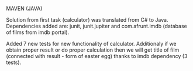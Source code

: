 MAVEN (JAVA)

Solution from first task (calculator) was translated from C# to Java. Dependencies added are: junit, junit.jupiter and com.afrunt.imdb (database of films from imdb portal). 

Added 7 new tests for new functionality of calculator. Additionaly if we obtain proper result or do proper calculation then we will get title of film (connected with result - form of easter egg) thanks to imdb dependency (3 tests).
